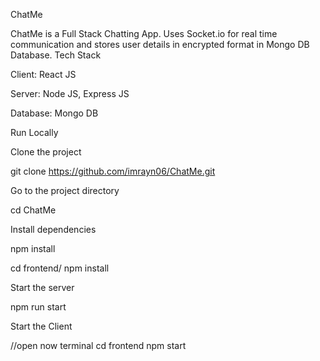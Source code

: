 ChatMe

ChatMe is a Full Stack Chatting App. Uses Socket.io for real time communication and stores user details in encrypted format in Mongo DB Database.
Tech Stack

Client: React JS

Server: Node JS, Express JS

Database: Mongo DB

Run Locally

Clone the project

  git clone https://github.com/imrayn06/ChatMe.git

Go to the project directory

  cd ChatMe

Install dependencies

  npm install

  cd frontend/
  npm install

Start the server

  npm run start

Start the Client

  //open now terminal
  cd frontend
  npm start
